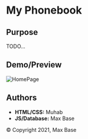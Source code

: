 # My Phonebook

## Purpose

TODO...

## Demo/Preview

![HomePage](https://i.ibb.co/yXzps6r/screencapture-file-D-My-Phonebook-src-index-html-2022-01-18-21-52-08.png)

## Authors

- **HTML/CSS:** Muhab
- **JS/Database:** Max Base

© Copyright 2021, Max Base
